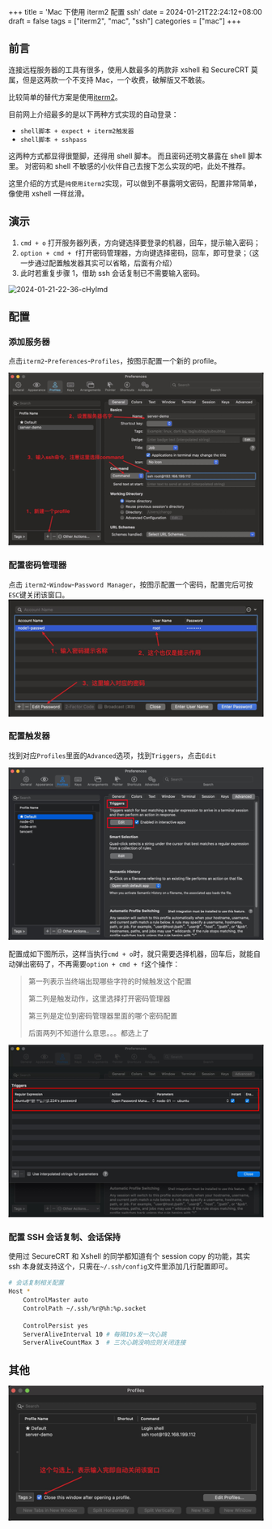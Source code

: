 +++
title = 'Mac 下使用 iterm2 配置 ssh'
date = 2024-01-21T22:24:12+08:00
draft = false
tags = ["iterm2", "mac", "ssh"]
categories = ["mac"]
+++

## 前言

连接远程服务器的工具有很多，使用人数最多的两款非 xshell 和 SecureCRT 莫属，但是这两款一个不支持 Mac，一个收费，破解版又不敢装。

比较简单的替代方案是使用[iterm2](https://iterm2.com/)。

目前网上介绍最多的是以下两种方式实现的自动登录：

- `shell脚本 + expect + iterm2触发器`
- `shell脚本 + sshpass`

这两种方式都显得很蹩脚，还得用 shell 脚本。
而且密码还明文暴露在 shell 脚本里。
对密码和 shell 不敏感的小伙伴自己去搜下怎么实现的吧，此处不推荐。

这里介绍的方式是`纯使用iterm2`实现，可以做到不暴露明文密码，配置非常简单，像使用 xshell 一样丝滑。

## 演示

1. `cmd + o` 打开服务器列表，方向键选择要登录的机器，回车，提示输入密码；
2. `option + cmd + f`打开密码管理器，方向键选择密码，回车，即可登录；（这一步通过配置触发器其实可以省略，后面有介绍）
3. 此时若重复步骤 1，借助 ssh 会话复制已不需要输入密码。

![2024-01-21-22-36-cHyImd](https://raw.githubusercontent.com/zzkrix/blog-images/main/assets/2024-01-21-22-36-cHyImd.gif)

## 配置

### 添加服务器

点击`iterm2`-`Preferences`-`Profiles`，按图示配置一个新的 profile。

![2024-01-21-22-33-gpHsMn](https://raw.githubusercontent.com/zzkrix/blog-images/main/assets/2024-01-21-22-33-gpHsMn.jpg)

### 配置密码管理器

点击 `iterm2`-`Window`-`Password Manager`，按图示配置一个密码，配置完后可按`ESC`键关闭该窗口。
![2024-01-21-22-34-W8Zk3V](https://raw.githubusercontent.com/zzkrix/blog-images/main/assets/2024-01-21-22-34-W8Zk3V.jpg)

### 配置触发器

找到对应`Profiles`里面的`Advanced`选项，找到`Triggers`，点击`Edit`

![2024-01-21-22-34-sQ8NZx](https://raw.githubusercontent.com/zzkrix/blog-images/main/assets/2024-01-21-22-34-sQ8NZx.jpg)

配置成如下图所示，这样当执行`cmd + o`时，就只需要选择机器，回车后，就能自动弹出密码了，不再需要`option + cmd + f`这个操作：

> 第一列表示当终端出现哪些字符的时候触发这个配置
>
> 第二列是触发动作，这里选择打开密码管理器
>
> 第三列是定位到密码管理器里面的哪个密码配置
>
> 后面两列不知道什么意思。。。都选上了

![2024-01-21-22-53-Trm8Tx](https://raw.githubusercontent.com/zzkrix/blog-images/main/assets/2024-01-21-22-53-Trm8Tx.jpg)

### 配置 SSH 会话复制、会话保持

使用过 SecureCRT 和 Xshell 的同学都知道有个 session copy 的功能，其实 ssh 本身就支持这个，只需在`~/.ssh/config`文件里添加几行配置即可。

```bash
# 会话复制相关配置
Host *
    ControlMaster auto
    ControlPath ~/.ssh/%r@%h:%p.socket

    ControlPersist yes
    ServerAliveInterval 10 # 每隔10s发一次心跳
    ServerAliveCountMax 3  # 三次心跳没响应则关闭连接
```

## 其他

![2024-01-21-22-35-ZBg3vl](https://raw.githubusercontent.com/zzkrix/blog-images/main/assets/2024-01-21-22-35-ZBg3vl.jpg)
